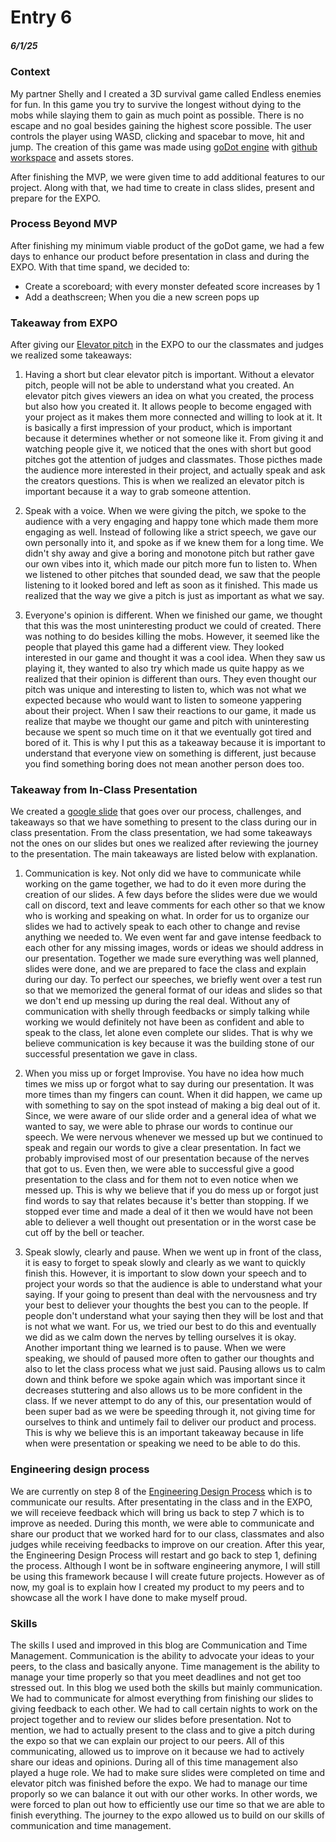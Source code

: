 # Entry 6
##### 6/1/25
### Context
My partner Shelly and I created a 3D survival game called Endless enemies for fun. In this game you try to survive the longest without dying to the mobs while slaying them to gain as much point as possible. There is no escape and no goal besides gaining the highest score possible. The user controls the player using WASD, clicking and spacebar to move, hit and jump. The creation of this game was made using [goDot engine](https://www.bing.com/search?pglt=297&q=godot&cvid=eeeefc75ac2848c5a981c85d622d408d&gs_lcrp=EgRlZGdlKgYIABBFGDkyBggAEEUYOTIGCAEQABhAMgYIAhAAGEAyBggDEAAYQDIGCAQQABhAMgYIBRAAGEAyBggGEAAYQDIGCAcQABhAMgYICBAAGEDSAQgxMzA5ajBqMagCALACAA&FORM=ANNTA1&PC=HCTS) with [github workspace](https://github.com/) and assets stores.

After finishing the MVP, we were given time to add additional features to our project. Along with that, we had time to create in class slides, present and prepare for the EXPO. 

### Process Beyond MVP
After finishing my minimum viable product of the goDot game, we had a few days to enhance our product before presentation in class and during the EXPO. With that time spand, we decided to:
* Create a scoreboard; with every monster defeated score increases by 1
* Add a deathscreen; When you die a new screen pops up

### Takeaway from EXPO
After giving our [Elevator pitch](https://docs.google.com/presentation/d/1jl_BJqS9FOQr_QXS4s4OSuVKG_-N49fPfOmiAvXQs3U/edit) in the EXPO to our the classmates and judges we realized some takeaways:

1. Having a short but clear elevator pitch is important. Without a elevator pitch, people will not be able to understand what you created. An elevator pitch gives viewers an idea on what you created, the process but also how you created it. It allows people to become engaged with your project as it makes them more connected and willing to look at it. It is basically a first impression of your product, which is important because it determines whether or not someone like it. From giving it and watching people give it, we noticed that the ones with short but good pitches got the attention of judges and classmates. Those picthes made the audience more interested in their project, and actually speak and ask the creators questions. This is when we realized an elevator pitch is important because it a way to grab someone attention.

2. Speak with a voice. When we were giving the pitch, we spoke to the audience with a very engaging and happy tone which made them more engaging as well. Instead of following like a strict speech, we gave our own personally into it, and spoke as if we knew them for a long time. We didn't shy away and give a boring and monotone pitch but rather gave our own vibes into it, which made our pitch more fun to listen to.  When we listened to other pitches that sounded dead, we saw that the people listening to it looked bored and left as soon as it finished. This made us realized that the way we give a pitch is just as important as what we say.

3. Everyone's opinion is different. When we finished our game, we thought that this was the most uninteresting product we could of created. There was nothing to do besides killing the mobs. However, it seemed like the people that played this game had a different view. They looked interested in our game and thought it was a cool idea. When they saw us playing it, they wanted to also try which made us quite happy as we realized that their opinion is different than ours. They even thought our pitch was unique and interesting to listen to, which was not what we expected because who would want to listen to someone yappering about their project. When I saw their reactions to our game, it made us realize that maybe we thought our game and pitch with uninteresting because we spent so much time on it that we eventually got tired and bored of it. This is why I put this as a takeaway because it is important to understand that everyone view on something is different, just because you find something boring does not mean another person does too. 

### Takeaway from In-Class Presentation
We created a [google slide](https://docs.google.com/presentation/d/1jl_BJqS9FOQr_QXS4s4OSuVKG_-N49fPfOmiAvXQs3U/edit) that goes over our process, challenges, and takeaways so that we have something to present to the class during our in class presentation. From the class presentation, we had some takeaways not the ones on our slides but ones we realized after reviewing the journey to the presentation. The main takeaways are listed below with explanation.  

1. Communication is key. Not only did we have to communicate while working on the game together, we had to do it even more during the creation of our slides. A few days before the slides were due we would call on discord, text and leave comments for each other so that we know who is working and speaking on what. In order for us to organize our slides we had to actively speak to each other to change and revise anything we needed to. We even went far and gave intense feedback to each other for any missing images, words or ideas we should address in our presentation. Together we made sure everything was well planned, slides were done, and we are prepared to face the class and explain during our day. To perfect our speeches, we briefly went over a test run so that we memorized the general format of our ideas and slides so that we don't end up messing up during the real deal. Without any of communication with shelly through feedbacks or simply talking while working we would definitely not have been as confident and able to speak to the class, let alone even complete our slides. That is why we believe communication is key because it was the building stone of our successful presentation we gave in class.
  
2. When you miss up or forget Improvise. You have no idea how much times we miss up or forgot what to say during our presentation. It was more times than my fingers can count. When it did happen, we came up with something to say on the spot instead of making a big deal out of it. Since, we were aware of our slide order and a general idea of what we wanted to say, we were able to phrase our words to continue our speech. We were nervous whenever we messed up but we continued to speak and regain our words to give a clear presentation. In fact we probably improvised most of our presentation because of the nerves that got to us. Even then, we were able to successful give a good presentation to the class and for them not to even notice when we messed up. This is why we believe that if you do mess up or forgot just find words to say that relates because it's better than stopping. If we stopped ever time and made a deal of it then we would have not been able to deliever a well thought out presentation or in the worst case be cut off by the bell or teacher.

3. Speak slowly, clearly and pause. When we went up in front of the class, it is easy to forget to speak slowly and clearly as we want to quickly finish this. However, it is important to slow down your speech and to project your words so that the audience is able to understand what your saying. If your going to present than deal with the nervousness and try your best to deliever your thoughts the best you can to the people. If people don't understand what your saying then they will be lost and that is not what we want. For us, we tried our best to do this and eventually we did as we calm down the nerves by telling ourselves it is okay. Another important thing we learned is to pause. When we were speaking, we should of paused more often to gather our thoughts and also to let the class process what we just said. Pausing allows us to calm down and think before we spoke again which was important since it decreases stuttering and also allows us to be more confident in the class. If we never attempt to do any of this, our presentation would of been super bad as we were be speeding through it, not giving time for ourselves to think and untimely fail to deliver our product and process. This is why we believe this is an important takeaway because in life when were presentation or speaking we need to be able to do this.

### Engineering design process
We are currently on step 8 of the [Engineering Design Process](https://hstatsep.github.io/students/) which is to communicate our results. After presentating in the class and in the EXPO, we will receieve feedback which will bring us back to step 7 which is to improve as needed. During this month, we were able to communicate and share our product that we worked hard for to our class, classmates and also judges while receiving feedbacks to improve on our creation. After this year, the Engineering Design Process will restart and go back to step 1, defining the process. Although I wont be in software engineering anymore, I will still be using this framework because I will create future projects. However as of now, my goal is to explain how I created my product to my peers and to showcase all the work I have done to make myself proud.

### Skills
The skills I used and improved in this blog are Communication and Time Management. Communication is the ability to advocate your ideas to your peers, to the class and basically anyone. Time management is the ability to manage your time properly so that you meet deadlines and not get too stressed out. In this blog we used both the skills but mainly communication. We had to communicate for almost everything from finishing our slides to giving feedback to each other. We had to call certain nights to work on the project together and to review our slides before presentation. Not to mention, we had to actually present to the class and to give a pitch during the expo so that we can explain our project to our peers. All of this communicating, allowed us to improve on it because we had to actively share our ideas and opinions. During all of this time management also played a huge role. We had to make sure slides were completed on time and elevator pitch was finished before the expo. We had to manage our time proporly so we can balance it out with our other works. In other words, we were forced to plan out how to efficiently use our time so that we are able to finish everything. The journey to the expo allowed us to build on our skills of communication and time management.

